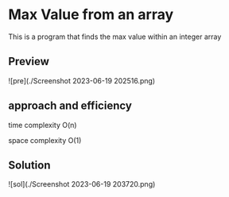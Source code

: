 # Max Value from an array

This is a program that finds the max value within an integer array

## Preview

![pre](./Screenshot 2023-06-19 202516.png)

## approach and efficiency

time complexity O(n)

space complexity O(1)

## Solution

![sol](./Screenshot 2023-06-19 203720.png)
